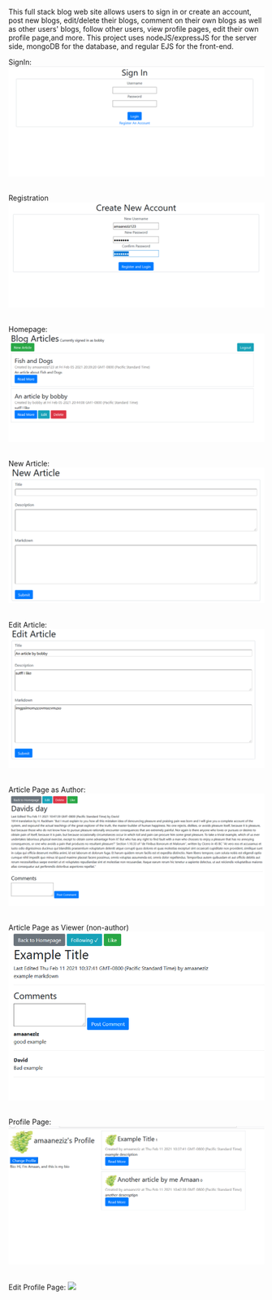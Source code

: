 This full stack blog web site allows users to sign in or create an account, post new blogs,
edit/delete their blogs, comment on their own blogs as well as other users' blogs, follow other
users, view profile pages, edit their own profile page,and more. This project uses nodeJS/expressJS 
for the server side, mongoDB for the database, and regular EJS for the front-end.

SignIn:
<img src="./Photos/SignIn.PNG"><br><br>

Registration
<img src="./Photos/registration.PNG"><br><br>

Homepage:
<img src="./Photos/homepage.PNG"><br><br>

New Article:
<img src="./Photos/newArticle.PNG"><br><br>


Edit Article:
<img src="./Photos/edit.PNG"><br><br>

Article Page as Author:
<img src="./Photos/articlePageAsAuthor.PNG"><br><br>

Article Page as Viewer (non-author)
<img src="./Photos/articlePageAsViewer.PNG"><br><br>

Profile Page:
<img src="./Photos/Profile Page.PNG"><br><br>

Edit Profile Page:
<img src="./Photos/editProfile Page.PNG"><br><br>